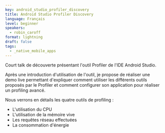 ```yaml
---
key: android_studio_profiler_discovery
title: Android Studio Profiler Discovery
language: Français
level: beginner
speakers:
  - robin_caroff
format: lightning
draft: false
tags:
  - _native_mobile_apps
---
```

Court talk de découverte présentant l'outil Profiler de l'IDE Android Studio.

Après une introduction d'utilisation de l'outil, je propose de réaliser une demo live permettant d'expliquer comment utiliser les différents outils proposés par le Profiler et comment configurer son application pour réaliser un profiling avancé.

Nous verrons en détails les quatre outils de profiling :

  * L'utilisation du CPU
  * L'utilisation de la mémoire vive
  * Les requêtes réseau effectuées
  * La consommation d'énergie

